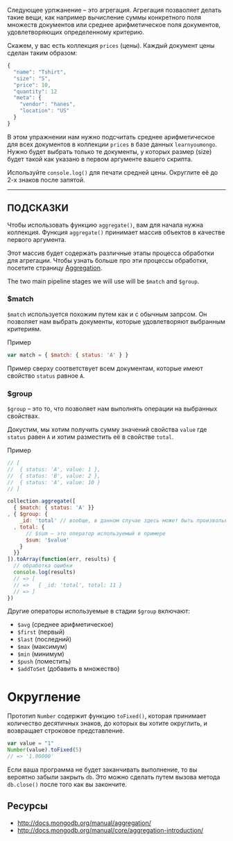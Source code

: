Следующее урпжанение – это агрегация. Агрегация позваоляет делать такие вещи, 
как например вычисление суммы конкретного поля множеств документов или среднее
арифметическое поля документов, удовлетворяющих определенному критерию.

Скажем, у вас есть коллекция `prices` (цены). Каждый документ цены сделан 
таким образом:

```js
{
  "name": "Tshirt",
  "size": "S",
  "price": 10,
  "quantity": 12
  "meta": {
    "vendor": "hanes",
    "location": "US"
  }
}
```

В этом упражнении нам нужно подсчитать среднее арифметическое для всех документов
в коллекции `prices` в базе данных `learnyoumongo`. Нужно будет выбрать только 
те документы, у которых размер (size) будет такой как указано в первом аргументе
вашего скрипта.

Используйте `console.log()` для печати средней цены. Округлите её до 2-х знаков 
после запятой.

-----------------------------------------------------------
## ПОДСКАЗКИ

Чтобы использовать функцию `aggregate()`, вам для начала нужна коллекция.
Функция `aggregate()` принимает массив объектов в качестве первого аргумента.

Этот массив будет содержать различные этапы процесса обработки для агрегации.
Чтобы узнать больше про эти процессы обработки, посетите страницу 
[Aggregation](http://docs.mongodb.org/manual/core/aggregation-introduction/).

The two main pipeline stages we will use will be `$match` and `$group`.

### $match

`$match` используется похожим путем как и с обычным запрсом. Он позволяет нам 
выбрать документы, которые удовлетворяют выбранным критериям.

Пример

```js
var match = { $match: { status: 'A' } }
```

Пример сверху соответствует всем документам, которые имеют свойство `status`
равное `A`.

### $group

`$group` – это то, что позволяет нам выполнять операции на выбранных свойствах.

Докустим, мы хотим получить сумму значений свойства `value`
где `status` равен `A` и хотим разместить её в свойстве `total`.

Пример

```js
// [
//  { status: 'A', value: 1 },
//  { status: 'B', value: 2 },
//  { status: 'A', value: 10 }
// ]

collection.aggregate([
  { $match: { status: 'A' }}
, { $group: {
    _id: 'total' // вообще, в данном случае здесь может быть произвольная строка
  , total: {
      // $sum – это оператор используемый в примере
      $sum: '$value'
    }
  }}
]).toArray(function(err, results) {
  // обработка ошибки
  console.log(results)
  // => [
  // =>   { _id: 'total', total: 11 }
  // => ]
})
```
Другие операторы используемые в стадии `$group` включают:

- `$avg` (среднее арифметическое)
- `$first` (первый)
- `$last` (последний)
- `$max` (максимум)
- `$min` (минимум)
- `$push` (поместить)
- `$addToSet` (добавить в множество)

# Округление

Прототип `Number` содержит функцию `toFixed()`, которая принимает количество 
десятичных знаков, до которых вы хотите округлить, и возвращает строковое представление.

```js
var value = "1"
Number(value).toFixed(5)
// => '1.00000'
```

Если ваша программа не будет заканчивать выполнение, то вы вероятно забыли закрыть `db`. 
Это можно сделать путем вызова метода `db.close()` после того как вы закончите.

## Ресурсы
* http://docs.mongodb.org/manual/aggregation/
* http://docs.mongodb.org/manual/core/aggregation-introduction/

